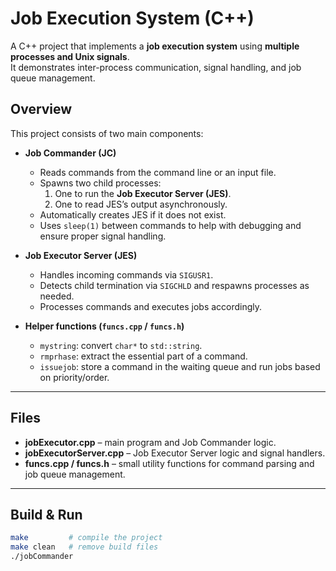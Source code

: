 # Job Execution System (C++)

A C++ project that implements a **job execution system** using **multiple processes and Unix signals**.  
It demonstrates inter-process communication, signal handling, and job queue management.

## Overview
This project consists of two main components:

- **Job Commander (JC)**  
  - Reads commands from the command line or an input file.  
  - Spawns two child processes:
    1. One to run the **Job Executor Server (JES)**.  
    2. One to read JES’s output asynchronously.  
  - Automatically creates JES if it does not exist.  
  - Uses `sleep(1)` between commands to help with debugging and ensure proper signal handling.

- **Job Executor Server (JES)**  
  - Handles incoming commands via `SIGUSR1`.  
  - Detects child termination via `SIGCHLD` and respawns processes as needed.  
  - Processes commands and executes jobs accordingly.  

- **Helper functions (`funcs.cpp` / `funcs.h`)**  
  - `mystring`: convert `char*` to `std::string`.  
  - `rmprhase`: extract the essential part of a command.  
  - `issuejob`: store a command in the waiting queue and run jobs based on priority/order.

---

## Files
- **jobExecutor.cpp** – main program and Job Commander logic.  
- **jobExecutorServer.cpp** – Job Executor Server logic and signal handlers.  
- **funcs.cpp / funcs.h** – small utility functions for command parsing and job queue management.  

---

## Build & Run
```bash
make         # compile the project
make clean   # remove build files
./jobCommander
